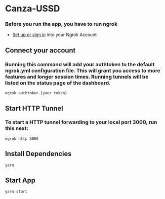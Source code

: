 # Canza-USSD

### Before you run the app, you have to run ngrok
 - [Set up or sign in](https://dashboard.ngrok.com/login) into your Ngrok Account
## Connect your account
### Running this command will add your authtoken to the default ngrok.yml configuration file. This will grant you access to more features and longer session times. Running tunnels will be listed on the status page of the dashboard.
```
ngrok authtoken [your token]

```
## Start HTTP Tunnel
### To start a HTTP tunnel forwarding to your local port 3000, run this next:
```
ngrok http 3000

```
## Install Dependencies
```yarn```
## Start App
```yarn start```

